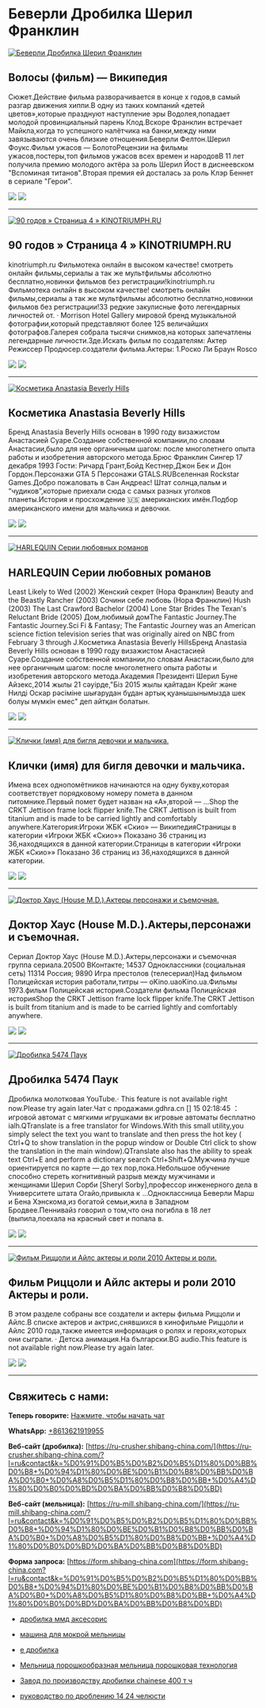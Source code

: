 # Беверли Дробилка Шерил Франклин

<a href="https://swt.shibang-china.com/?l=ru&img&k=%D0%91%D0%B5%D0%B2%D0%B5%D1%80%D0%BB%D0%B8+%D0%94%D1%80%D0%BE%D0%B1%D0%B8%D0%BB%D0%BA%D0%B0+%D0%A8%D0%B5%D1%80%D0%B8%D0%BB+%D0%A4%D1%80%D0%B0%D0%BD%D0%BA%D0%BB%D0%B8%D0%BD" target="_blank">![Беверли Дробилка Шерил Франклин](http://static.shibang-china.com/all-800x300/103.jpg)</a>

## Волосы (фильм) — Википедия
Сюжет.Действие фильма разворачивается в конце х годов,в самый разгар движения хиппи.В одну из таких компаний &#171;детей цветов&#187;,которые празднуют наступление эры Водолея,попадает молодой провинциальный парень Клод.Вскоре Франклин встречает Майкла,когда то успешного налётчика на банки,между ними завязываются очень близкие отношения.Беверли Фелтон.Шерил Фоукс.Фильм ужасов — БолотоРецензии на фильмы ужасов,постеры,топ фильмов ужасов всех времен и народовВ 11 лет получила премию молодого актёра за роль Шерил Йост в диснеевском &quot;Вспоминая титанов&quot;.Вторая премия ей досталась за роль Клэр Беннет в сериале &quot;Герои&quot;.


<a href="https://whatsapp.shibangsoft.com/WhatsApp.php" target="_blank" title="WhatsApp">![](http://static.shibang-china.com/icon/whatsapp.png)</a> <a href="https://swt.shibang-china.com/?l=ru&icon&k=%D0%91%D0%B5%D0%B2%D0%B5%D1%80%D0%BB%D0%B8+%D0%94%D1%80%D0%BE%D0%B1%D0%B8%D0%BB%D0%BA%D0%B0+%D0%A8%D0%B5%D1%80%D0%B8%D0%BB+%D0%A4%D1%80%D0%B0%D0%BD%D0%BA%D0%BB%D0%B8%D0%BD" target="_blank">![](http://static.shibang-china.com/icon/chat-ru.png)</a>

---

<a href="https://swt.shibang-china.com/?l=ru&img&k=%D0%91%D0%B5%D0%B2%D0%B5%D1%80%D0%BB%D0%B8+%D0%94%D1%80%D0%BE%D0%B1%D0%B8%D0%BB%D0%BA%D0%B0+%D0%A8%D0%B5%D1%80%D0%B8%D0%BB+%D0%A4%D1%80%D0%B0%D0%BD%D0%BA%D0%BB%D0%B8%D0%BD" target="_blank">![90 годов &#187; Страница 4 &#187; KINOTRIUMPH.RU](http://static.shibang-china.com/all-800x300/278.jpg)</a>

## 90 годов &#187; Страница 4 &#187; KINOTRIUMPH.RU
kinotriumph.ru Фильмотека онлайн в высоком качестве! смотреть онлайн фильмы,сериалы а так же мультфильмы абсолютно бесплатно,новинки фильмов без регистрации!kinotriumph.ru Фильмотека онлайн в высоком качестве! смотреть онлайн фильмы,сериалы а так же мультфильмы абсолютно бесплатно,новинки фильмов без регистрации!33 редкие закулисные фото легендарных личностей от.&nbsp;&#0183;&#32;Morrison Hotel Gallery мировой бренд музыкальной фотографии,который представляют более 125 величайших фотографов.Галерея собрала тысячи снимков,на которых запечатлены легендарные личности.Зде.Искать фильм по создателям: Актер Режиссер Продюсер.создатели фильма.Актеры: 1.Роско Ли Браун Rosco


<a href="https://whatsapp.shibangsoft.com/WhatsApp.php" target="_blank" title="WhatsApp">![](http://static.shibang-china.com/icon/whatsapp.png)</a> <a href="https://swt.shibang-china.com/?l=ru&icon&k=%D0%91%D0%B5%D0%B2%D0%B5%D1%80%D0%BB%D0%B8+%D0%94%D1%80%D0%BE%D0%B1%D0%B8%D0%BB%D0%BA%D0%B0+%D0%A8%D0%B5%D1%80%D0%B8%D0%BB+%D0%A4%D1%80%D0%B0%D0%BD%D0%BA%D0%BB%D0%B8%D0%BD" target="_blank">![](http://static.shibang-china.com/icon/chat-ru.png)</a>

---

<a href="https://swt.shibang-china.com/?l=ru&img&k=%D0%91%D0%B5%D0%B2%D0%B5%D1%80%D0%BB%D0%B8+%D0%94%D1%80%D0%BE%D0%B1%D0%B8%D0%BB%D0%BA%D0%B0+%D0%A8%D0%B5%D1%80%D0%B8%D0%BB+%D0%A4%D1%80%D0%B0%D0%BD%D0%BA%D0%BB%D0%B8%D0%BD" target="_blank">![Косметика Anastasia Beverly Hills](http://static.shibang-china.com/all-800x300/98.jpg)</a>

## Косметика Anastasia Beverly Hills
Бренд Anastasia Beverly Hills основан в 1990 году визажистом Анастасией Суаре.Создание собственной компании,по словам Анастасии,было для нее органичным шагом: после многолетнего опыта работы и изобретения авторского метода.Брюс Франклин Сингер 17 декабря 1993 Гости: Ричард Грант,Бойд Кестнер,Джон Бек и Дон Гордон.Персонажи GTA 5 Персонажи GTALS.RUВселенная Rockstar Games.Добро пожаловать в Сан Андреас! Штат солнца,пальм и “чудиков”,которые приехали сюда с самых разных уголков планеты.История и просхождение 🇺🇸 американских имён.Подбор американского имени для мальчика и девочки.


<a href="https://whatsapp.shibangsoft.com/WhatsApp.php" target="_blank" title="WhatsApp">![](http://static.shibang-china.com/icon/whatsapp.png)</a> <a href="https://swt.shibang-china.com/?l=ru&icon&k=%D0%91%D0%B5%D0%B2%D0%B5%D1%80%D0%BB%D0%B8+%D0%94%D1%80%D0%BE%D0%B1%D0%B8%D0%BB%D0%BA%D0%B0+%D0%A8%D0%B5%D1%80%D0%B8%D0%BB+%D0%A4%D1%80%D0%B0%D0%BD%D0%BA%D0%BB%D0%B8%D0%BD" target="_blank">![](http://static.shibang-china.com/icon/chat-ru.png)</a>

---

<a href="https://swt.shibang-china.com/?l=ru&img&k=%D0%91%D0%B5%D0%B2%D0%B5%D1%80%D0%BB%D0%B8+%D0%94%D1%80%D0%BE%D0%B1%D0%B8%D0%BB%D0%BA%D0%B0+%D0%A8%D0%B5%D1%80%D0%B8%D0%BB+%D0%A4%D1%80%D0%B0%D0%BD%D0%BA%D0%BB%D0%B8%D0%BD" target="_blank">![HARLEQUIN Серии любовных романов](http://static.shibang-china.com/all-800x300/341.jpg)</a>

## HARLEQUIN Серии любовных романов
Least Likely to Wed (2002) Женский секрет (Нора Франклин) Beauty and the Beastly Rancher (2003) Сочини себе любовь (Нора Франклин) Hush (2003) The Last Crawford Bachelor (2004) Lone Star Brides The Texan's Reluctant Bride (2005) Дом,любимый домThe Fantastic Journey.The Fantastic Journey.Sci Fi &amp; Fantasy; The Fantastic Journey was an American science fiction television series that was originally aired on NBC from February 3 through J.Косметика Anastasia Beverly HillsБренд Anastasia Beverly Hills основан в 1990 году визажистом Анастасией Суаре.Создание собственной компании,по словам Анастасии,было для нее органичным шагом: после многолетнего опыта работы и изобретения авторского метода.Академия Президенті Шерил Буне Айзекс,2014 жылы 21 сәуірде,&quot;Біз 2015 жылы қайтадан Крейг және Нилді Оскар рәсіміне шығарудан бұдан артық қуанышынымызда шек болуы мүмкін емес&quot; деп айтқан болатын.


<a href="https://whatsapp.shibangsoft.com/WhatsApp.php" target="_blank" title="WhatsApp">![](http://static.shibang-china.com/icon/whatsapp.png)</a> <a href="https://swt.shibang-china.com/?l=ru&icon&k=%D0%91%D0%B5%D0%B2%D0%B5%D1%80%D0%BB%D0%B8+%D0%94%D1%80%D0%BE%D0%B1%D0%B8%D0%BB%D0%BA%D0%B0+%D0%A8%D0%B5%D1%80%D0%B8%D0%BB+%D0%A4%D1%80%D0%B0%D0%BD%D0%BA%D0%BB%D0%B8%D0%BD" target="_blank">![](http://static.shibang-china.com/icon/chat-ru.png)</a>

---

<a href="https://swt.shibang-china.com/?l=ru&img&k=%D0%91%D0%B5%D0%B2%D0%B5%D1%80%D0%BB%D0%B8+%D0%94%D1%80%D0%BE%D0%B1%D0%B8%D0%BB%D0%BA%D0%B0+%D0%A8%D0%B5%D1%80%D0%B8%D0%BB+%D0%A4%D1%80%D0%B0%D0%BD%D0%BA%D0%BB%D0%B8%D0%BD" target="_blank">![Клички (имя) для бигля девочки и мальчика.](http://static.shibang-china.com/all-800x300/770.jpg)</a>

## Клички (имя) для бигля девочки и мальчика.
Имена всех однопомётников начинаются на одну букву,которая соответствует порядковому номеру помета в данном питомнике.Первый помет будет назван на &#171;А&#187;,второй — …Shop the CRKT Jettison frame lock flipper knife.The CRKT Jettison is built from titanium and is made to be carried lightly and comfortably anywhere.Категория:Игроки ЖБК &#171;Скио&#187; — ВикипедияСтраницы в категории &#171;Игроки ЖБК &#171;Скио&#187;&#187; Показано 36 страниц из 36,находящихся в данной категории.Страницы в категории &#171;Игроки ЖБК &#171;Скио&#187;&#187; Показано 36 страниц из 36,находящихся в данной категории.


<a href="https://whatsapp.shibangsoft.com/WhatsApp.php" target="_blank" title="WhatsApp">![](http://static.shibang-china.com/icon/whatsapp.png)</a> <a href="https://swt.shibang-china.com/?l=ru&icon&k=%D0%91%D0%B5%D0%B2%D0%B5%D1%80%D0%BB%D0%B8+%D0%94%D1%80%D0%BE%D0%B1%D0%B8%D0%BB%D0%BA%D0%B0+%D0%A8%D0%B5%D1%80%D0%B8%D0%BB+%D0%A4%D1%80%D0%B0%D0%BD%D0%BA%D0%BB%D0%B8%D0%BD" target="_blank">![](http://static.shibang-china.com/icon/chat-ru.png)</a>

---

<a href="https://swt.shibang-china.com/?l=ru&img&k=%D0%91%D0%B5%D0%B2%D0%B5%D1%80%D0%BB%D0%B8+%D0%94%D1%80%D0%BE%D0%B1%D0%B8%D0%BB%D0%BA%D0%B0+%D0%A8%D0%B5%D1%80%D0%B8%D0%BB+%D0%A4%D1%80%D0%B0%D0%BD%D0%BA%D0%BB%D0%B8%D0%BD" target="_blank">![Доктор Хаус (House M.D.).Актеры,персонажи и съемочная.](http://static.shibang-china.com/all-800x300/496.jpg)</a>

## Доктор Хаус (House M.D.).Актеры,персонажи и съемочная.
Сериал Доктор Хаус (House M.D.).Актеры,персонажи и съемочная группа сериала.20500 ВКонтакте; 14537 Одноклассники (социальная сеть) 11314 Россия; 9890 Игра престолов (телесериал)Над фильмом Полицейская история работали,титры — oKino.uaoKino.ua.Фильмы 1973.фильм Полицейская история.Создатели фильма Полицейская историяShop the CRKT Jettison frame lock flipper knife.The CRKT Jettison is built from titanium and is made to be carried lightly and comfortably anywhere.


<a href="https://whatsapp.shibangsoft.com/WhatsApp.php" target="_blank" title="WhatsApp">![](http://static.shibang-china.com/icon/whatsapp.png)</a> <a href="https://swt.shibang-china.com/?l=ru&icon&k=%D0%91%D0%B5%D0%B2%D0%B5%D1%80%D0%BB%D0%B8+%D0%94%D1%80%D0%BE%D0%B1%D0%B8%D0%BB%D0%BA%D0%B0+%D0%A8%D0%B5%D1%80%D0%B8%D0%BB+%D0%A4%D1%80%D0%B0%D0%BD%D0%BA%D0%BB%D0%B8%D0%BD" target="_blank">![](http://static.shibang-china.com/icon/chat-ru.png)</a>

---

<a href="https://swt.shibang-china.com/?l=ru&img&k=%D0%91%D0%B5%D0%B2%D0%B5%D1%80%D0%BB%D0%B8+%D0%94%D1%80%D0%BE%D0%B1%D0%B8%D0%BB%D0%BA%D0%B0+%D0%A8%D0%B5%D1%80%D0%B8%D0%BB+%D0%A4%D1%80%D0%B0%D0%BD%D0%BA%D0%BB%D0%B8%D0%BD" target="_blank">![Дробилка 5474 Паук](http://static.shibang-china.com/all-800x300/1418.jpg)</a>

## Дробилка 5474 Паук
Дробилка молотковая YouTube.&#183; This feature is not available right now.Please try again later.Чат с продажами.gdhra.cn [] 15 02:18:45 ： игровой автомат с мягкими игрушками вк игровые автоматы бесплатно ialh.QTranslate is a free translator for Windows.With this small utility,you simply select the text you want to translate and then press the hot key ( Ctrl+Q to show translation in the popup window or Double Ctrl click to show the translation in the main window).QTranslate also has the ability to speak text Ctrl+E and perform a dictionary search Ctrl+Shift+Q.Мужчина лучше ориентируется по карте — до тех пор,пока.Небольшое обучение способно стереть когнитивный разрыв между мужчинами и женщинами Шерил Сорби [Sheryl Sorby],профессор инженерного дела в Университете штата Огайо,привыкла к …Одноклассница Беверли Марш и Бена Хэнскома,из богатой семьи,жила в Западном Бродвее.Пеннивайз говорил о том,что она погибла в 18 лет (выпила,поехала на красный свет и попала в.


<a href="https://whatsapp.shibangsoft.com/WhatsApp.php" target="_blank" title="WhatsApp">![](http://static.shibang-china.com/icon/whatsapp.png)</a> <a href="https://swt.shibang-china.com/?l=ru&icon&k=%D0%91%D0%B5%D0%B2%D0%B5%D1%80%D0%BB%D0%B8+%D0%94%D1%80%D0%BE%D0%B1%D0%B8%D0%BB%D0%BA%D0%B0+%D0%A8%D0%B5%D1%80%D0%B8%D0%BB+%D0%A4%D1%80%D0%B0%D0%BD%D0%BA%D0%BB%D0%B8%D0%BD" target="_blank">![](http://static.shibang-china.com/icon/chat-ru.png)</a>

---

<a href="https://swt.shibang-china.com/?l=ru&img&k=%D0%91%D0%B5%D0%B2%D0%B5%D1%80%D0%BB%D0%B8+%D0%94%D1%80%D0%BE%D0%B1%D0%B8%D0%BB%D0%BA%D0%B0+%D0%A8%D0%B5%D1%80%D0%B8%D0%BB+%D0%A4%D1%80%D0%B0%D0%BD%D0%BA%D0%BB%D0%B8%D0%BD" target="_blank">![Фильм Риццоли и Айлс актеры и роли 2010 Актеры и роли.](http://static.shibang-china.com/all-800x300/1318.jpg)</a>

## Фильм Риццоли и Айлс актеры и роли 2010 Актеры и роли.
В этом разделе собраны все создатели и актеры фильма Риццоли и Айлс.В списке актеров и актрис,снявшихся в кинофильме Риццоли и Айлс 2010 года,также имеется информация о ролях и героях,которых они сыграли.&nbsp;&#0183;&#32;Детска анимация.На български.BG audio.This feature is not available right now.Please try again later.

<a href="https://whatsapp.shibangsoft.com/WhatsApp.php" target="_blank" title="WhatsApp">![](http://static.shibang-china.com/icon/whatsapp.png)</a> <a href="https://swt.shibang-china.com/?l=ru&icon&k=%D0%91%D0%B5%D0%B2%D0%B5%D1%80%D0%BB%D0%B8+%D0%94%D1%80%D0%BE%D0%B1%D0%B8%D0%BB%D0%BA%D0%B0+%D0%A8%D0%B5%D1%80%D0%B8%D0%BB+%D0%A4%D1%80%D0%B0%D0%BD%D0%BA%D0%BB%D0%B8%D0%BD" target="_blank">![](http://static.shibang-china.com/icon/chat-ru.png)</a>

---
## Свяжитесь с нами:

**Теперь говорите:** [Нажмите, чтобы начать чат](https://swt.shibang-china.com?l=ru&contact&k=%D0%91%D0%B5%D0%B2%D0%B5%D1%80%D0%BB%D0%B8+%D0%94%D1%80%D0%BE%D0%B1%D0%B8%D0%BB%D0%BA%D0%B0+%D0%A8%D0%B5%D1%80%D0%B8%D0%BB+%D0%A4%D1%80%D0%B0%D0%BD%D0%BA%D0%BB%D0%B8%D0%BD)

**WhatsApp:**  [+8613621919955](https://whatsapp.shibangsoft.com/WhatsApp.php)

**Веб-сайт (дробилка):** [https://ru-crusher.shibang-china.com/](https://ru-crusher.shibang-china.com/?l=ru&contact&k=%D0%91%D0%B5%D0%B2%D0%B5%D1%80%D0%BB%D0%B8+%D0%94%D1%80%D0%BE%D0%B1%D0%B8%D0%BB%D0%BA%D0%B0+%D0%A8%D0%B5%D1%80%D0%B8%D0%BB+%D0%A4%D1%80%D0%B0%D0%BD%D0%BA%D0%BB%D0%B8%D0%BD)

**Веб-сайт (мельница):** [https://ru-mill.shibang-china.com/](https://ru-mill.shibang-china.com/?l=ru&contact&k=%D0%91%D0%B5%D0%B2%D0%B5%D1%80%D0%BB%D0%B8+%D0%94%D1%80%D0%BE%D0%B1%D0%B8%D0%BB%D0%BA%D0%B0+%D0%A8%D0%B5%D1%80%D0%B8%D0%BB+%D0%A4%D1%80%D0%B0%D0%BD%D0%BA%D0%BB%D0%B8%D0%BD)

**Форма запроса:** [https://form.shibang-china.com](https://form.shibang-china.com?l=ru&contact&k=%D0%91%D0%B5%D0%B2%D0%B5%D1%80%D0%BB%D0%B8+%D0%94%D1%80%D0%BE%D0%B1%D0%B8%D0%BB%D0%BA%D0%B0+%D0%A8%D0%B5%D1%80%D0%B8%D0%BB+%D0%A4%D1%80%D0%B0%D0%BD%D0%BA%D0%BB%D0%B8%D0%BD)

* [дробилка ммд аксесорис](../131/%D0%B4%D1%80%D0%BE%D0%B1%D0%B8%D0%BB%D0%BA%D0%B0%20%D0%BC%D0%BC%D0%B4%20%D0%B0%D0%BA%D1%81%D0%B5%D1%81%D0%BE%D1%80%D0%B8%D1%81.md)

* [машина для мокрой мельницы](../132/%D0%BC%D0%B0%D1%88%D0%B8%D0%BD%D0%B0%20%D0%B4%D0%BB%D1%8F%20%D0%BC%D0%BE%D0%BA%D1%80%D0%BE%D0%B9%20%D0%BC%D0%B5%D0%BB%D1%8C%D0%BD%D0%B8%D1%86%D1%8B.md)

* [e дробилка](../134/e%20%D0%B4%D1%80%D0%BE%D0%B1%D0%B8%D0%BB%D0%BA%D0%B0.md)

* [Мельница порошкообразная мельница порошковая технология](../134/%D0%9C%D0%B5%D0%BB%D1%8C%D0%BD%D0%B8%D1%86%D0%B0%20%D0%BF%D0%BE%D1%80%D0%BE%D1%88%D0%BA%D0%BE%D0%BE%D0%B1%D1%80%D0%B0%D0%B7%D0%BD%D0%B0%D1%8F%20%D0%BC%D0%B5%D0%BB%D1%8C%D0%BD%D0%B8%D1%86%D0%B0%20%D0%BF%D0%BE%D1%80%D0%BE%D1%88%D0%BA%D0%BE%D0%B2%D0%B0%D1%8F%20%D1%82%D0%B5%D1%85%D0%BD%D0%BE%D0%BB%D0%BE%D0%B3%D0%B8%D1%8F.md)

* [Завод по производству дробилки chainese 400 т  ч](../134/%D0%97%D0%B0%D0%B2%D0%BE%D0%B4%20%D0%BF%D0%BE%20%D0%BF%D1%80%D0%BE%D0%B8%D0%B7%D0%B2%D0%BE%D0%B4%D1%81%D1%82%D0%B2%D1%83%20%D0%B4%D1%80%D0%BE%D0%B1%D0%B8%D0%BB%D0%BA%D0%B8%20chainese%20400%20%D1%82%20%20%D1%87.md)

* [руководство по дроблению 14 24 челюсти](../133/%D1%80%D1%83%D0%BA%D0%BE%D0%B2%D0%BE%D0%B4%D1%81%D1%82%D0%B2%D0%BE%20%D0%BF%D0%BE%20%D0%B4%D1%80%D0%BE%D0%B1%D0%BB%D0%B5%D0%BD%D0%B8%D1%8E%2014%2024%20%D1%87%D0%B5%D0%BB%D1%8E%D1%81%D1%82%D0%B8.md)